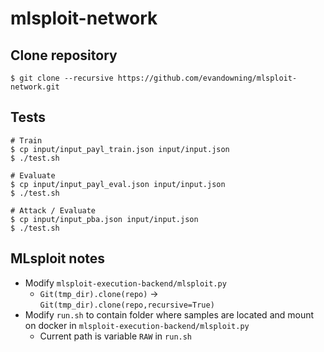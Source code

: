 # mlsploit-network

## Clone repository
```
$ git clone --recursive https://github.com/evandowning/mlsploit-network.git
```

## Tests
```
# Train
$ cp input/input_payl_train.json input/input.json
$ ./test.sh

# Evaluate
$ cp input/input_payl_eval.json input/input.json
$ ./test.sh

# Attack / Evaluate
$ cp input/input_pba.json input/input.json
$ ./test.sh
```

## MLsploit notes
  * Modify `mlsploit-execution-backend/mlsploit.py`
    * `Git(tmp_dir).clone(repo)` -> `Git(tmp_dir).clone(repo,recursive=True)`
  * Modify `run.sh` to contain folder where samples are located and mount on docker in `mlsploit-execution-backend/mlsploit.py`
    * Current path is variable `RAW` in `run.sh`
